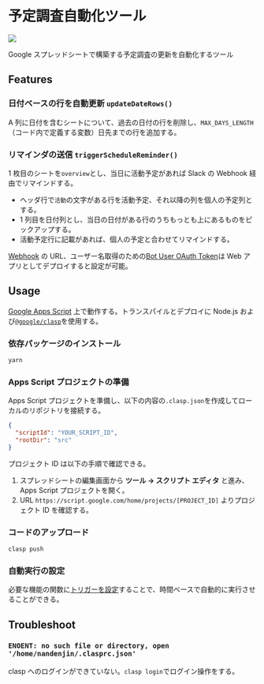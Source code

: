 # 予定調査自動化ツール

![](https://img.shields.io/badge/tsukuba-neu-blue?style=flat-square)

Google スプレッドシートで構築する予定調査の更新を自動化するツール

## Features

### 日付ベースの行を自動更新 `updateDateRows()`

A 列に日付を含むシートについて、過去の日付の行を削除し、`MAX_DAYS_LENGTH`（コード内で定義する変数）日先までの行を追加する。

### リマインダの送信 `triggerScheduleReminder()`

1 枚目のシートを`overview`とし、当日に活動予定があれば Slack の Webhook 経由でリマインドする。

- ヘッダ行で`活動`の文字がある行を活動予定、それ以降の列を個人の予定列とする。
- 1 列目を日付列とし、当日の日付がある行のうちもっとも上にあるものをピックアップする。
- 活動予定行に記載があれば、個人の予定と合わせてリマインドする。

[Webhook](https://api.slack.com/messaging/webhooks) の URL、ユーザー名取得のための[Bot User OAuth Token](https://api.slack.com/authentication/token-types)は Web アプリとしてデプロイすると設定が可能。

## Usage

[Google Apps Script](https://developers.google.com/apps-script?hl=ja) 上で動作する。トランスパイルとデプロイに Node.js および[`@google/clasp`](https://github.com/google/clasp)を使用する。

### 依存パッケージのインストール

```sh
yarn
```

### Apps Script プロジェクトの準備

Apps Script プロジェクトを準備し、以下の内容の`.clasp.json`を作成してローカルのリポジトリを接続する。

```json
{
  "scriptId": "YOUR_SCRIPT_ID",
  "rootDir": "src"
}
```

プロジェクト ID は以下の手順で確認できる。

1. スプレッドシートの編集画面から **ツール -> スクリプト エディタ** と進み、Apps Script プロジェクトを開く。
2. URL `https://script.google.com/home/projects/[PROJECT_ID]` よりプロジェクト ID を確認する。

### コードのアップロード

```sh
clasp push
```

### 自動実行の設定

必要な機能の関数に[トリガーを設定](https://developers.google.com/apps-script/guides/triggers/installable#managing_triggers_manually)することで、時間ベースで自動的に実行させることができる。

## Troubleshoot

### `ENOENT: no such file or directory, open '/home/nandenjin/.clasprc.json'`

clasp へのログインができていない。`clasp login`でログイン操作をする。
